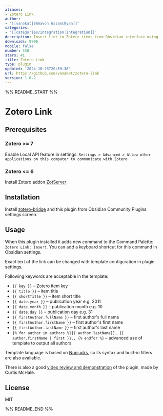 ```yaml
---
aliases:
- Zotero Link
author:
- '[[vanakat|Shmavon Gazanchyan]]'
categories:
- '[[categories/Integration|Integration]]'
description: Insert link to Zotero items from Obsidian interface using Zotero Bridge
downloads: 9906
mobile: false
number: 558
stars: 41
title: Zotero Link
type: plugin
updated: '2024-10-26T20:59:38'
url: https://github.com/vanakat/zotero-link
version: 1.0.2
---
```


%% README_START %%

# Zotero Link

## Prerequisites

### Zotero >= 7

Enable Local API feature in settings: `Settings > Advanced > Allow other applications on this computer to communicate with Zotero`

### Zotero <= 6

Install Zotero addon [ZotServer](https://github.com/MunGell/ZotServer)

## Installation

Install [zotero-bridge](https://github.com/vanakat/zotero-bridge) and this plugin from Obsidian Community Plugins settings screen.

## Usage

When this plugin installed it adds new command to the Command Palette: `Zotero Link: Insert`.
You can add a keyboard shortcut for this command in Obsidian settings.

Exact text of the link can be changed with template configuration in plugin settings.

Following keywords are acceptable in the template:

* `{{ key }}` – Zotero item key
* `{{ title }}` – item title
* `{{ shortTitle }}` – item short title
* `{{ date.year }}` – publication year e.g. 2011
* `{{ date.month }}` – publication month  e.g. 10
* `{{ date.day }}` – publication day e.g. 31
* `{{ firstAuthor.fullName }}` – first author's full name
* `{{ firstAuthor.firstName }}` – first author's first name
* `{{ firstAuthor.lastName }}` – first author's last name
* `{% for author in authors %}{{ author.lastName}}, {{ author.firstName | first }}., {% endfor %}` – advanced use of template to output all authors

Template language is based on [Nunjucks](https://mozilla.github.io/nunjucks/templating.html#builtin-filters),
so its syntax and built-in filters are also available.

There is also a good [video review and demonstration](https://www.youtube.com/watch?v=44vV7Tr484Q) of the plugin, made by Curtis McHale.

## License

MIT


%% README_END %%